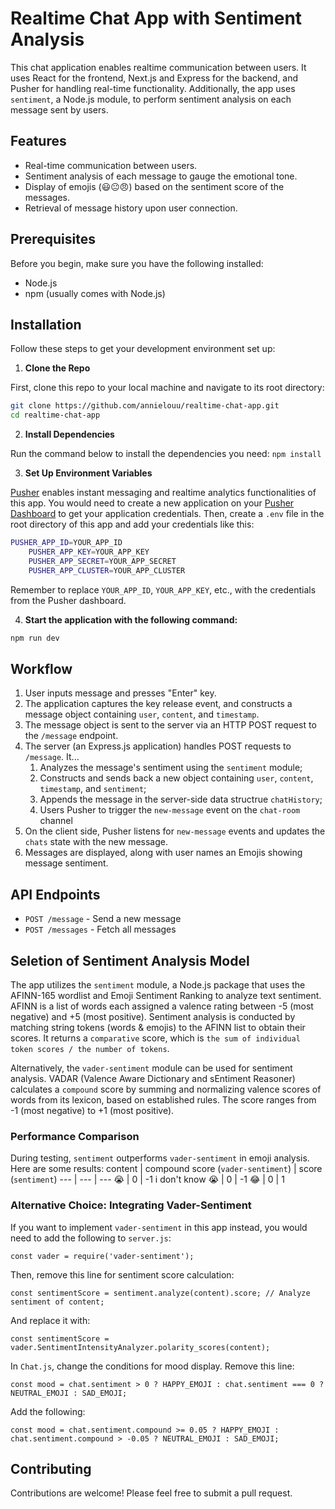 # Realtime Chat App with Sentiment Analysis
This chat application enables realtime communication between users. It uses React for the frontend, Next.js and Express for the backend, and Pusher for handling real-time functionality. Additionally, the app uses `sentiment`, a Node.js module, to perform sentiment analysis on each message sent by users.

## Features
- Real-time communication between users.
- Sentiment analysis of each message to gauge the emotional tone.
- Display of emojis (😃😐😠) based on the sentiment score of the messages.
- Retrieval of message history upon user connection.

## Prerequisites
Before you begin, make sure you have the following installed:
- Node.js
- npm (usually comes with Node.js)

## Installation
Follow these steps to get your development environment set up:
1. **Clone the Repo**

First, clone this repo to your local machine and navigate to its root directory:
```bash
git clone https://github.com/annielouu/realtime-chat-app.git
cd realtime-chat-app
```
2. **Install Dependencies**

Run the command below to install the dependencies you need:
```npm install```

3. **Set Up Environment Variables**

[Pusher](https://pusher.com) enables instant messaging and realtime analytics functionalities of this app. You would need to create a new application on your [Pusher Dashboard](http://bit.ly/pusher-dashboard) to get your application credentials. Then, create a `.env` file in the root directory of this app and add your credentials like this:
```bash
PUSHER_APP_ID=YOUR_APP_ID
    PUSHER_APP_KEY=YOUR_APP_KEY
    PUSHER_APP_SECRET=YOUR_APP_SECRET
    PUSHER_APP_CLUSTER=YOUR_APP_CLUSTER
```
Remember to replace `YOUR_APP_ID`, `YOUR_APP_KEY`, etc., with the credentials from the Pusher dashboard.

4. **Start the application with the following command:**
```bash
npm run dev
```

## Workflow
1. User inputs message and presses "Enter" key.
2. The application captures the key release event, and constructs a message object containing `user`, `content`, and `timestamp`.
3. The message object is sent to the server via an HTTP POST request to the `/message` endpoint.
4. The server (an Express.js application) handles POST requests to `/message`. It...
    1) Analyzes the message's sentiment using the `sentiment` module;
    2) Constructs and sends back a new object containing `user`, `content`, `timestamp`, and `sentiment`;
    3) Appends the message in the server-side data structrue `chatHistory`;
    4) Users Pusher to trigger the `new-message` event on the `chat-room` channel
5. On the client side, Pusher listens for `new-message` events and updates the `chats` state with the new message.
6. Messages are displayed, along with user names an Emojis showing message sentiment.

## API Endpoints
- `POST /message` - Send a new message
- `POST /messages` - Fetch all messages

## Seletion of Sentiment Analysis Model

The app utilizes the `sentiment` module, a Node.js package that uses the AFINN-165 wordlist and Emoji Sentiment Ranking to analyze text sentiment. AFINN is a list of words each assigned a valence rating between -5 (most negative) and +5 (most positive). Sentiment analysis is conducted by matching string tokens (words & emojis) to the AFINN list to obtain their scores. It returns a `comparative` score, which is `the sum of individual token scores / the number of tokens`.

Alternatively, the `vader-sentiment` module can be used for sentiment analysis. VADAR (Valence Aware Dictionary and sEntiment Reasoner) calculates a `compound` score by summing and normalizing valence scores of words from its lexicon, based on established rules. The score ranges from -1 (most negative) to +1 (most positive).

### Performance Comparison ###
During testing, `sentiment` outperforms `vader-sentiment` in emoji analysis. Here are some results:
content | compound score (`vader-sentiment`) | score (`sentiment`)
--- | --- | ---
😭 | 0 | -1 
i don't know 😭 | 0 | -1
😂 | 0 | 1

### Alternative Choice: Integrating Vader-Sentiment
If you want to implement `vader-sentiment` in this app instead, you would need to add the following to  `server.js`:
```
const vader = require('vader-sentiment');
```
Then, remove this line for sentiment score calculation:
```
const sentimentScore = sentiment.analyze(content).score; // Analyze sentiment of content;
```
And replace it with:
```
const sentimentScore = vader.SentimentIntensityAnalyzer.polarity_scores(content);
```
In `Chat.js`, change the conditions for mood display. Remove this line:
```
const mood = chat.sentiment > 0 ? HAPPY_EMOJI : chat.sentiment === 0 ? NEUTRAL_EMOJI : SAD_EMOJI;
```
Add the following:
```
const mood = chat.sentiment.compound >= 0.05 ? HAPPY_EMOJI : chat.sentiment.compound > -0.05 ? NEUTRAL_EMOJI : SAD_EMOJI;
```

## Contributing
Contributions are welcome! Please feel free to submit a pull request.
